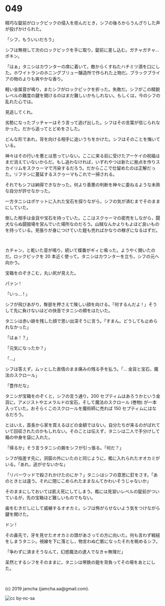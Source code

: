 

# 049

精巧な錠前がロックピックの侵入を拒んだとき，シフの後ろからうんざりした声が投げかけられた。

「シフ，もういいだろう」

シフは無視して次のロックピックを手に取り，錠前に差し込む。ガチャガチャ…ポキン。

「はぁ」タニシはカウンターの席に着いて，敵からくすねたハチミツ酒を口にした。ホワイトランのホニングブリュー醸造所で作られた上物だ。ブラックブライアの物のよりも爽やかな香り。

軽い金属音が鳴り，またシフがロックピックを折った。失敗だ。シフがこの精鋭レベルの難度の鍵を開けるのはまだ難しいかもしれない。もしくは，今のシフの乱れた心では。

見逃してくれ。

劣勢になったブッチャーはそう言って逃げ出した。シフはその言葉が信じられなかった。だから追ってとどめをさした。

どんな形であれ，背を向ける相手に追いうちをかけた。シフはそのことを悔いている。

神々はその行いを悪とは思っていない。ここに来る前に受けたアーケイの祝福はまだ消えていないからだ。もし追わなければ，いずれやつは新たに拠点を作りスカイリムをスクゥーマで汚染するだろう。だからここで仕留めたのは正解だった。リフテンに蔓延するスクゥーマもこれで一掃される。

それでもシフは納得できなかった。何より善悪の判断を神々に委ねるような未熟な自分が許せなかった。

一方タニシはポケットに入れた宝石を探りながら，シフの気が済むまでそのままにしていた。

倒した相手は金貨や宝石を持っていた。ここはスクゥーマの密売をしながら，闘犬ならぬ闘狼場を営んでいた場所なのだろう。山賊なんかよりもよほど良いものを持っている。見張りが身につけていた鎧も売ればかなりの稼ぎになるはずだ。

<br>

カチャン，と乾いた音が鳴り，続いて蝶番がギィと鳴った。ようやく開いたのだ。ロックピックを 20 本近く使って。タニシはカウンターを立ち，シフの元へ向かう。

宝箱をのぞきこむ，丸い尻が見えた。

パァン !

「いっ… ! 」

シフが飛びあがり，臀部を押さえて険しい顔を向ける。「何するんだよ ! 」そうして先に負けないほどの快音でタニシの頬をはたいた。

タニシは赤い跡を残した顔で思い出深そうに言う。「すまん。どうしても止められなかった」

「はぁ ! ？」

「元気になったか？」

「…」

シフは答えず，ムッとした表情のまま痛みの残る手を払う。「… 金貨と宝石，魔法のスクロール」

「豊作だな」

タニシが宝箱をのぞくと，シフの言う通り，200 セプティムはあろうかという金貨に，アメジストやエメラルドの宝石，そして魔法のスクロール (巻物) が一本入っていた。おそらくこのスクロールを魔術師に売れば 150 セプティムにはなるだろう。

とはいえ，首長から家を買えるほどの金額ではない。自分たちが来るのがばれていて回収されたのかもしれない。そのことは伝えず，タニシは二人で手分けして箱の中身を袋に入れた。

「帰るか」そう言うタニシの腕をシフが引っ張る。「何だ？」

シフが指差す先に，洞窟の外にいたのと同じように，檻に入れられたオオカミがいる。「あれ，逃がせないかな」

「リバーウッドで殺されかけたのにか？」タニシはシフの意思に釘をさす。「あのときとは違う。それに閉じこめられたままなんてかわいそうじゃないか」

そのままにしておいては飢え死にしてしまう。檻には見習いレベルの錠前がついているが，先の宝箱ほど難しいものでもない。

歯をむきだしにして威嚇するオオカミ。シフは怖がらせないよう気をつけながら鍵を開けた。

ドン !

その鼻先で，牙を見せたオオカミの頭があさっての方に向いた。何も言わず戦槌をしまうタニシ。視線を下に落とし，物言わぬ亡骸になったそれを眺めるシフ。

「争わずに済まそうなんて，幻惑魔法の達人でなきゃ無理だ」

呆然とするシフをそのままに，タニシは帯鉄の鎧を背負ってその場をあとにした。

<br>
<br>
(c) 2019 jamcha (jamcha.aa@gmail.com).

![cc by-nc-sa](https://i.creativecommons.org/l/by-nc-sa/4.0/88x31.png)

